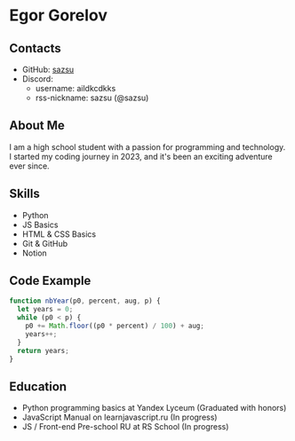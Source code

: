 # Egor Gorelov

## Contacts

- GitHub: [sazsu](https://github.com/sazsu)
- Discord:
  - username: aildkcdkks
  - rss-nickname: sazsu (@sazsu)

## About Me

I am a high school student with a passion for programming and technology. I started my coding journey in 2023, and it's been an exciting adventure ever since.

## Skills

- Python
- JS Basics
- HTML & CSS Basics
- Git & GitHub
- Notion

## Code Example

```javascript
function nbYear(p0, percent, aug, p) {
  let years = 0;
  while (p0 < p) {
    p0 += Math.floor((p0 * percent) / 100) + aug;
    years++;
  }
  return years;
}
```

## Education

- Python programming basics at Yandex Lyceum (Graduated with honors)
- JavaScript Manual on learnjavascript.ru (In progress)
- JS / Front-end Pre-school RU at RS School (In progress)
